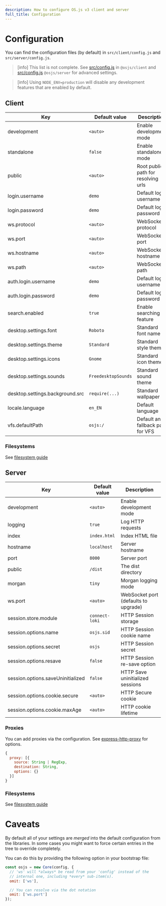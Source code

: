 ```yaml
---
description: How to configure OS.js v3 client and server
full_title: Configuration
---
```


# Configuration

You can find the configuration files (by default) in `src/client/config.js` and `src/server/config.js`.

> [info] This list is not complete. See [src/config.js](https://github.com/os-js/osjs-client/blob/master/src/config.js) in `@osjs/client` and [src/config.js](https://github.com/os-js/osjs-server/blob/master/src/config.js) `@osjs/server` for advanced settings.

<!-- -->

> [info] Using `NODE_ENV=production` will disable any development features that are enabled by default.

## Client

| Key                             | Default value         | Description                                              |
| ------------------------------- | --------------------- | -------------------------------------------------------- |
| development                     | `<auto>`              | Enable development mode                                  |
| standalone                      | `false`               | Enable standalone mode                                   |
| public                          | `<auto>`              | Root public path for resolving urls                      |
| login.username                  | `demo`                | Default login username                                   |
| login.password                  | `demo`                | Default login password                                   |
| ws.protocol                     | `<auto>`              | WebSocket protocol                                       |
| ws.port                         | `<auto>`              | WebSocket port                                           |
| ws.hostname                     | `<auto>`              | WebSocket hostname                                       |
| ws.path                         | `<auto>`              | WebSocket path                                           |
| auth.login.username             | `demo`                | Default login username                                   |
| auth.login.password             | `demo`                | Default login password                                   |
| search.enabled                  | `true`                | Enable searching feature                                 |
| desktop.settings.font           | `Roboto`              | Standard font name                                       |
| desktop.settings.theme          | `Standard`            | Standard style theme                                     |
| desktop.settings.icons          | `Gnome`               | Standard icon theme                                      |
| desktop.settings.sounds         | `FreedesktopSounds`   | Standard sound theme                                     |
| desktop.settings.background.src | `require(...)`        | Standard wallpaper                                       |
| locale.language                 | `en_EN`               | Default language                                         |
| vfs.defaultPath                 | `osjs:/`              | Default and fallback path for VFS                        |

### Filesystems

See [filesystem guide](../guide/filesystem/README.md)

## Server

| Key                                 | Default value       | Description                                                       |
| ----------------------------------- | ------------------- | ----------------------------------------------------------------- |
| development                         | `<auto>`            | Enable development mode                                           |
| logging                             | `true`              | Log HTTP requests                                                 |
| index                               | `index.html`        | Index HTML file                                                   |
| hostname                            | `localhost`         | Server hostname                                                   |
| port                                | `8000`              | Server port                                                       |
| public                              | `/dist`             | The dist directory                                                |
| morgan                              | `tiny`              | Morgan logging mode                                               |
| ws.port                             | `<auto>`            | WebSocket port (defaults to upgrade)                              |
| session.store.module                | `connect-loki`      | HTTP Session storage                                              |
| session.options.name                | `osjs.sid`          | HTTP Session cookie name                                          |
| session.options.secret              | `osjs`              | HTTP Session secret                                               |
| session.options.resave              | `false`             | HTTP Session re-save option                                       |
| session.options.saveUninitialized   | `false`             | HTTP Save uninitialized sessions                                  |
| session.options.cookie.secure       | `<auto>`            | HTTP Secure cookie                                                |
| session.options.cookie.maxAge       | `<auto>`            | HTTP cookie lifetime                                              |

### Proxies

You can add proxies via the configuration. See [express-http-proxy](https://github.com/villadora/express-http-proxy) for options.

```javascript
{
  proxy: [{
    source: String | RegExp,
    destination: String,
    options: {}
  }]
}

```

### Filesystems

See [filesystem guide](../guide/filesystem/README.md)

# Caveats

By default all of your settings are *merged* into the default configuration from the libraries.
In some cases you might want to force certain entries in the tree to override completely.

You can do this by providing the following option in your bootstrap file:

```javascript
const osjs = new Core(config, {
  // 'ws' will *always* be read from your 'config' instead of the
  // internal one, including *every* sub-item(s).
  omit: ['ws'],

  // You can resolve via the dot notation
  omit: ['ws.port']
});
```
